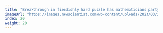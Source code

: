 ```yaml
---
title: "Breakthrough in fiendishly hard puzzle has mathematicians partying"
imageUrl: "https://images.newscientist.com/wp-content/uploads/2023/03/21171814/SEI_149168119.jpg?width=600"
index: 20
weight: 20
---
```

